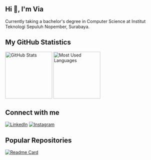 ## Hi 👋, I'm Via

Currently taking a bachelor's degree in Computer Science at Institut Teknologi Sepuluh Nopember, Surabaya.

## My GitHub Statistics
<div>
  <img height="150" src="https://github-readme-stats.vercel.app/api?username=furstinvia&show_icons=true&theme=dark&count_private=true" alt="GitHub Stats"/>
  <img height="150" src="https://github-readme-stats.vercel.app/api/top-langs/?username=furstinvia&layout=compact&theme=dark" alt="Most Used Languages"/>
</div>

## Connect with me
[![LinkedIn](https://img.shields.io/badge/LinkedIn-%230A66C2.svg?style=for-the-badge&logo=LinkedIn&logoColor=white)](https://linkedin.com/in/furstinaptr)
[![Instagram](https://img.shields.io/badge/Instagram-%23E4405F.svg?style=for-the-badge&logo=Instagram&logoColor=white)](https://instagram.com/furstinaaptr)

## Popular Repositories
[![Readme Card](https://github-readme-stats.vercel.app/api/pin/?username=furstinvia&repo=furstinvia&theme=dark)](https://github.com/furstinvia/furstinvia)
